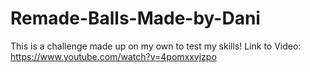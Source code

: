 # Remade-Balls-Made-by-Dani
This is a challenge made up on my own to test my skills!
Link to Video: https://www.youtube.com/watch?v=4pomxxvjzpo
